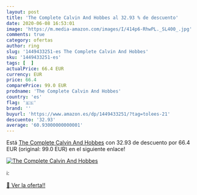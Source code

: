 ```yaml
---
layout: post
title: 'The Complete Calvin And Hobbes al 32.93 % de descuento'
date: 2020-06-08 16:53:01
image: 'https://m.media-amazon.com/images/I/414p6-RhwPL._SL400_.jpg'
comments: true
category: ofertas
author: ring
slug: '1449433251-es The Complete Calvin And Hobbes'
sku: '1449433251-es'
tags: [  ]
actualPrice: 66.4 EUR
currency: EUR
price: 66.4
comparePrice: 99.0 EUR
prodname: 'The Complete Calvin And Hobbes'
country: 'es'
flag: '🇪🇸'
brand: ''
buyurl: 'https://www.amazon.es/dp/1449433251/?tag=tolees-21'
descuento: '32.93'
average: '60.93000000000001'
---
```


Está [The Complete Calvin And Hobbes](https://www.amazon.es/dp/1449433251/?tag=tolees-21) con 32.93 de descuento por 66.4 EUR (original: 99.0 EUR) en el siguiente enlace!

[![The Complete Calvin And Hobbes](https://m.media-amazon.com/images/I/414p6-RhwPL._SL400_.jpg)](https://www.amazon.es/dp/1449433251/?tag=tolees-21)

ℹ️:


[🛒 Ver la oferta!!](https://www.amazon.es/dp/1449433251/?tag=tolees-21)
